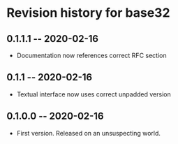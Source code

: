 # Revision history for base32

## 0.1.1.1 -- 2020-02-16

* Documentation now references correct RFC section

## 0.1.1 -- 2020-02-16

* Textual interface now uses correct unpadded version

## 0.1.0.0 -- 2020-02-16

* First version. Released on an unsuspecting world.
